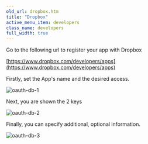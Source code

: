 ```yaml
---
old_url: dropbox.htm
title: "Dropbox"
active_menu_item: developers
class_name: developers
full_width: true
---
```



Go to the following url to register your app with Dropbox

[https://www.dropbox.com/developers/apps](https://www.dropbox.com/developers/apps)

Firstly, set the App's name and the desired access.

![oauth-db-1](/img/docs/oauth-db-1.png)

Next, you are shown the 2 keys

![oauth-db-2](/img/docs/oauth-db-2.png)

Finally, you can specify additional, optional information.

![oauth-db-3](/img/docs/oauth-db-3.png)

